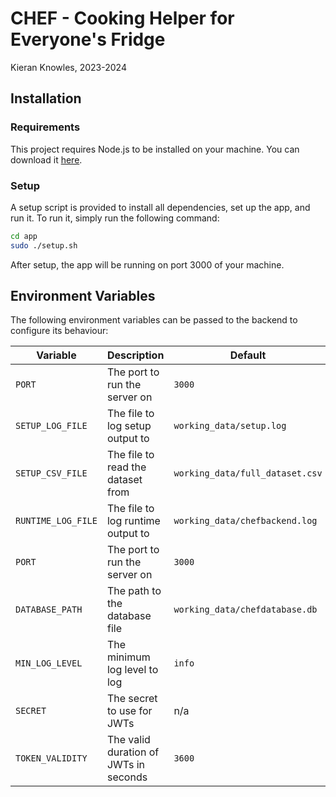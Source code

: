 # CHEF - Cooking Helper for Everyone's Fridge

Kieran Knowles, 2023-2024

## Installation

### Requirements
This project requires Node.js to be installed on your machine. You can download it [here](https://nodejs.org/en/download/).

### Setup
A setup script is provided to install all dependencies, set up the app, and run it. To run it, simply run the following command:
```bash
cd app
sudo ./setup.sh
```

After setup, the app will be running on port 3000 of your machine.

## Environment Variables
The following environment variables can be passed to the backend to configure its behaviour:

| Variable           | Description                           | Default                         |
| ------------------ | ------------------------------------- | ------------------------------- |
| `PORT`             | The port to run the server on         | `3000`                          |
| `SETUP_LOG_FILE`   | The file to log setup output to       | `working_data/setup.log`        |
| `SETUP_CSV_FILE`   | The file to read the dataset from     | `working_data/full_dataset.csv` |
| `RUNTIME_LOG_FILE` | The file to log runtime output to     | `working_data/chefbackend.log`  |
| `PORT`             | The port to run the server on         | `3000`                          |
| `DATABASE_PATH`    | The path to the database file         | `working_data/chefdatabase.db`  |
| `MIN_LOG_LEVEL`    | The minimum log level to log          | `info`                          |
| `SECRET`           | The secret to use for JWTs            | n/a                             |
| `TOKEN_VALIDITY`   | The valid duration of JWTs in seconds | `3600`                          |
